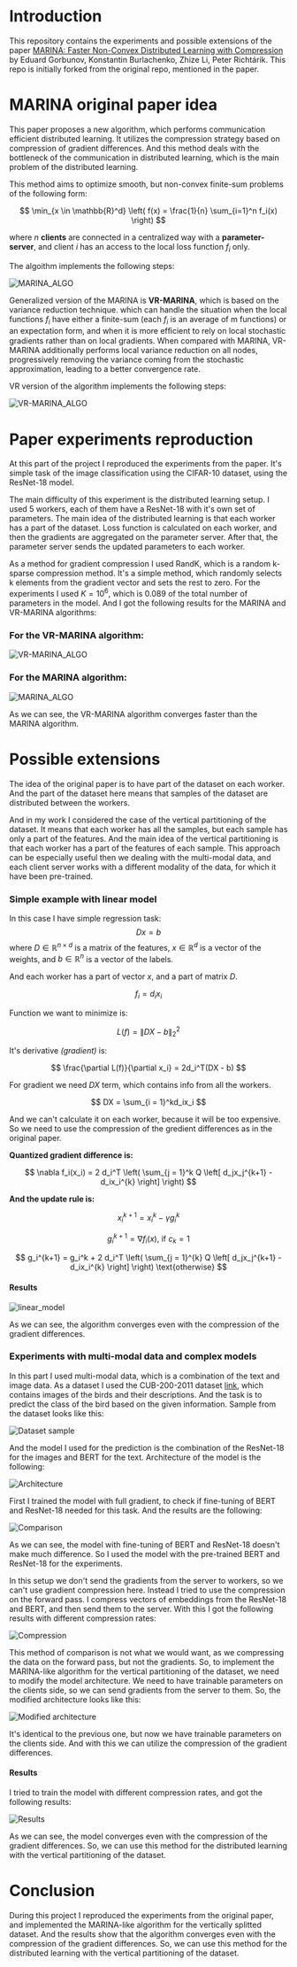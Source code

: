 # Introduction

This repository contains the experiments and possible extensions of the paper [MARINA: Faster Non-Convex Distributed Learning with Compression](https://arxiv.org/abs/2102.07845) by Eduard Gorbunov, Konstantin Burlachenko, Zhize Li, Peter Richtárik. This repo is initially forked from the original repo, mentioned in the paper.  

# MARINA original paper idea
This paper proposes a new algorithm, which performs communication efficient distributed learning. It utilizes the compression strategy based on compression of gradient differences. And this method deals with the bottleneck of the communication in distributed learning, which is the main problem of the distributed learning.

This method aims to optimize smooth, but non-convex finite-sum problems of the following form:

$$
\min_{x \in \mathbb{R}^d} \left( f(x) = \frac{1}{n} \sum_{i=1}^n f_i(x) \right)
$$

where $n$ **clients** are connected in a centralized way with a **parameter-server**, and client $i$ has an access to the local loss function $f_i$ only.

The algoithm implements the following steps:

![MARINA_ALGO](figures/MARINA_algo.png)

Generalized version of the MARINA is **VR-MARINA**, which is based on the variance reduction technique. which can handle the situation when the local functions $f_i$ have either a finite-sum (each $f_i$ is an average of m functions) or an expectation form, and when it is more efﬁcient to rely on local stochastic gradients rather than on local gradients. When compared with MARINA, VR- MARINA additionally performs local variance reduction on all nodes, progressively removing the variance coming from the stochastic approximation, leading to a better convergence rate.

VR version of the algorithm implements the following steps:

![VR-MARINA_ALGO](figures/VR-MARINA_algo.png)

# Paper experiments reproduction

At this part of the project I reproduced the experiments from the paper. It's simple task of the image classification using the CIFAR-10 dataset, using the ResNet-18 model. 

The main difficulty of this experiment is the distributed learning setup. I used 5 workers, each of them have a ResNet-18 with it's own set of parameters. The main idea of the distributed learning is that each worker has a part of the dataset. Loss function is calculated on each worker, and then the gradients are aggregated on the parameter server. After that, the parameter server sends the updated parameters to each worker. 

As a method for gradient compression I used RandK, which is a random k-sparse compression method. It's a simple method, which randomly selects k elements from the gradient vector and sets the rest to zero. For the experiments I used $K = 10^6$, which is $0.089$ of the total number of parameters in the model. And I got the following results for the MARINA and VR-MARINA algorithms:

### For the VR-MARINA algorithm:
![VR-MARINA_ALGO](resutls/VR_marina_convergence_2.png)

### For the MARINA algorithm:
![MARINA_ALGO](resutls/marina_convergence_2.png)

As we can see, the VR-MARINA algorithm converges faster than the MARINA algorithm.

# Possible extensions

The idea of the original paper is to have part of the dataset on each worker. And the part of the dataset here means that samples of the dataset are distributed between the workers. 

And in my work I considered the case of the vertical partitioning of the dataset. It means that each worker has all the samples, but each sample has only a part of the features. And the main idea of the vertical partitioning is that each worker has a part of the features of each sample. This approach can be especially useful then we dealing with the multi-modal data, and each client server works with a different modality of the data, for which it have been pre-trained. 

### Simple example with linear model
In this case I have simple regression task:
$$
Dx = b
$$
where $D \in \mathbb{R}^{n \times d}$ is a matrix of the features, $x \in \mathbb{R}^d$ is a vector of the weights, and $b \in \mathbb{R}^n$ is a vector of the labels.

And each worker has a part of vector $x$, and a part of matrix $D$.

$$
f_i = d_ix_i
$$

Function we want to minimize is:

$$
L(f) = \|DX - b\|_2^2
$$

It's derivative *(gradient)* is:

$$
\frac{\partial L(f)}{\partial x_i} = 2d_i^T(DX - b)
$$

For gradient we need $DX$ term, which contains info from all the workers. 

$$
DX = \sum_{i = 1}^kd_ix_i
$$

And we can't calculate it on each worker, because it will be too expensive. So we need to use the compression of the gredient differences as in the original paper.

**Quantized gradient difference is:**

$$
\nabla f_i(x_i) = 2 d_i^T \left( \sum_{j = 1}^k Q \left[ d_jx_j^{k+1} - d_ix_i^{k} \right] \right)
$$

**And the update rule is:**

$$
x_i^{k+1} = x_i^k - \gamma g_i^k
$$

$$
g_i^{k+1} =\nabla f_i(x) \text{, if } c_k = 1 
$$

$$
g_i^{k+1} = g_i^k +  2 d_i^T \left( \sum_{j = 1}^{k} Q \left[ d_jx_j^{k+1} - d_ix_i^{k} \right] \right) \text{otherwise}
$$

#### Results

![linear_model](figures/lin_model_results.png)

As we can see, the algorithm converges even with the compression of the gradient differences. 

### Experiments with multi-modal data and complex models

In this part I used multi-modal data, which is a combination of the text and image data. As a dataset I used the CUB-200-2011 dataset [link](https://paperswithcode.com/dataset/cub-200-2011), which contains images of the birds and their descriptions. And the task is to predict the class of the bird based on the given information.
Sample from the dataset looks like this:

![Dataset sample](figures/sample.png)

And the model I used for the prediction is the combination of the ResNet-18 for the images and BERT for the text. Architecture of the model is the following:

![Architecture](figures/architecture.png)

First I trained the model with full gradient, to check if fine-tuning of BERT and ResNet-18 needed for this task. And the results are the following:

![Comparison](figures/loss_comapre.png)

As we can see, the model with fine-tuning of BERT and ResNet-18 doesn't make much difference. So I used the model with the pre-trained BERT and ResNet-18 for the experiments.

In this setup we don't send the gradients from the server to workers, so we can't use gradient compression here. Instead I tried to use the compression on the forward pass. I compress vectors of embeddings from the ResNet-18 and BERT, and then send them to the server. With this I got the following results with different compression rates: 

![Compression](vertical_split_algo/multimodal_dataset/results/sparsiti_level_comparison_10.png)

This method of comparison is not what we would want, as we compressing the data on the forward pass, but not the gradients. So, to implement the MARINA-like algorithm for the vertical partitioning of the dataset, we need to modify the model architecture. We need to have trainable parameters on the clients side, so we can send gradients from the server to them. So, the modified architecture looks like this:

![Modified architecture](figures/NN.drawio.svg)

It's identical to the previous one, but now we have trainable parameters on the clients side. And with this we can utilize the compression of the gradient differences. 

#### Results
I tried to train the model with different compression rates, and got the following results:

![Results](figures/quantization.png)

As we can see, the model converges even with the compression of the gradient differences. So, we can use this method for the distributed learning with the vertical partitioning of the dataset.

# Conclusion
During this project I reproduced the experiments from the original paper, and implemented the MARINA-like algorithm for the vertically splitted dataset. And the results show that the algorithm converges even with the compression of the gradient differences. So, we can use this method for the distributed learning with the vertical partitioning of the dataset.
